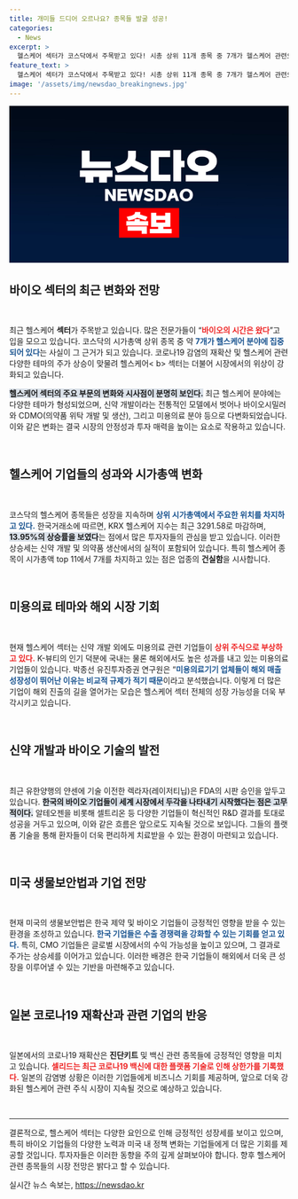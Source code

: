 ```yaml
---
title: 개미들 드디어 오르나요? 종목들 발굴 성공!
categories:
  - News
excerpt: >
  헬스케어 섹터가 코스닥에서 주목받고 있다! 시총 상위 11개 종목 중 7개가 헬스케어 관련으로, 바이오시밀러와 미용의료의 호재가 주가 상승을 이끌고 있다. 일본의 코로나 재확산까지 더해지며 투자자들의 이목이 집중되고 있다. 지금 바로 확인해보세요!
feature_text: >
  헬스케어 섹터가 코스닥에서 주목받고 있다! 시총 상위 11개 종목 중 7개가 헬스케어 관련으로, 바이오시밀러와 미용의료의 호재가 주가 상승을 이끌고 있다. 일본의 코로나 재확산까지 더해지며 투자자들의 이목이 집중되고 있다. 지금 바로 확인해보세요!
image: '/assets/img/newsdao_breakingnews.jpg'
---
```


<p><img src="/assets/img/newsdao_breakingnews.jpg" alt="cryptoinkorea 속보" /></p>

<h2 data-ke-size="size26">바이오 섹터의 최근 변화와 전망</h2>

<p data-ke-size="size16">&nbsp;</p>

<p>최근 헬스케어 <b>섹터</b>가 주목받고 있습니다. 많은 전문가들이 “<b><span style="color: #ee2323;">바이오의 시간은 왔다</span></b>”고 입을 모으고 있습니다. 코스닥의 시가총액 상위 종목 중 약 <b><span style="color: #1a5490;">7개가 헬스케어 분야에 집중되어 있다</span></b>는 사실이 그 근거가 되고 있습니다. 코로나19 감염의 재확산 및 헬스케어 관련 다양한 테마의 주가 상승이 맞물려 헬스케어&lt; b> 섹터</b>는 더불어 시장에서의 위상이 강화되고 있습니다. </p>

<p><b><span style="background-color: #21538527;">헬스케어 섹터의 주요 부문의 변화와 시사점이 분명히 보인다.</span></b> 최근 헬스케어 분야에는 다양한 테마가 형성되었으며, 신약 개발이라는 전통적인 모델에서 벗어나 바이오시밀러와 CDMO(의약품 위탁 개발 및 생산), 그리고 미용의료 분야 등으로 다변화되었습니다. 이와 같은 변화는 결국 시장의 안정성과 투자 매력을 높이는 요소로 작용하고 있습니다.</p>

<p data-ke-size="size16">&nbsp;</p>

<h2 data-ke-size="size26">헬스케어 기업들의 성과와 시가총액 변화</h2>

<p data-ke-size="size16">&nbsp;</p>

<p>코스닥의 헬스케어 종목들은 성장을 지속하며 <b><span style="color: #1a5490;">상위 시가총액에서 주요한 위치를 차지하고 있다.</span></b> 한국거래소에 따르면, KRX 헬스케어 지수는 최근 3291.58로 마감하며, <b><span style="background-color: #21538527;">13.95%의 상승률을 보였다</span></b>는 점에서 많은 투자자들의 관심을 받고 있습니다. 이러한 상승세는 신약 개발 및 의약품 생산에서의 실적이 포함되어 있습니다. 특히 헬스케어 종목이 시가총액 top 11에서 7개를 차지하고 있는 점은 업종의 <b>건실함</b>을 시사합니다. </p>

<p data-ke-size="size16">&nbsp;</p>

<h2 data-ke-size="size26">미용의료 테마와 해외 시장 기회</h2>

<p data-ke-size="size16">&nbsp;</p>

<p>현재 헬스케어 섹터는 신약 개발 외에도 미용의료 관련 기업들이 <b><span style="color: #ee2323;">상위 주식으로 부상하고 있다.</span></b> K-뷰티의 인기 덕분에 국내는 물론 해외에서도 높은 성과를 내고 있는 미용의료 기업들이 있습니다. 박종선 유진투자증권 연구원은 “<b><span style="color: #1a5490;">미용의료기기 업체들이 해외 매출 성장성이 뛰어난 이유는 비교적 규제가 적기 때문</span></b>이라고 분석했습니다. 이렇게 더 많은 기업이 해외 진출의 길을 열어가는 모습은 헬스케어 섹터 전체의 성장 가능성을 더욱 부각시키고 있습니다.</p>

<p data-ke-size="size16">&nbsp;</p>

<h2 data-ke-size="size26">신약 개발과 바이오 기술의 발전</h2>

<p data-ke-size="size16">&nbsp;</p>

<p>최근 유한양행의 얀센에 기술 이전한 렉라자(레이저티닙)은 FDA의 시판 승인을 앞두고 있습니다. <b><span style="background-color: #21538527;">한국의 바이오 기업들이 세계 시장에서 두각을 나타내기 시작했다는 점은 고무적이다.</span></b> 알테오젠을 비롯해 셀트리온 등 다양한 기업들이 혁신적인 R&amp;D 결과를 토대로 성공을 거두고 있으며, 이와 같은 흐름은 앞으로도 지속될 것으로 보입니다. 그들의 플랫폼 기술을 통해 환자들이 더욱 편리하게 치료받을 수 있는 환경이 마련되고 있습니다.</p>

<p data-ke-size="size16">&nbsp;</p>

<h2 data-ke-size="size26">미국 생물보안법과 기업 전망</h2>

<p data-ke-size="size16">&nbsp;</p>

<p>현재 미국의 생물보안법은 한국 제약 및 바이오 기업들이 긍정적인 영향을 받을 수 있는 환경을 조성하고 있습니다. <b><span style="color: #1a5490;">한국 기업들은 수출 경쟁력을 강화할 수 있는 기회를 얻고 있다.</span></b> 특히, CMO 기업들은 글로벌 시장에서의 수익 가능성을 높이고 있으며, 그 결과로 주가는 상승세를 이어가고 있습니다. 이러한 배경은 한국 기업들이 해외에서 더욱 큰 성장을 이루어낼 수 있는 기반을 마련해주고 있습니다.</p>

<p data-ke-size="size16">&nbsp;</p>

<h2 data-ke-size="size26">일본 코로나19 재확산과 관련 기업의 반응</h2>

<p data-ke-size="size16">&nbsp;</p>

<p>일본에서의 코로나19 재확산은 <b>진단키트</b> 및 백신 관련 종목들에 긍정적인 영향을 미치고 있습니다. <b><span style="color: #ee2323;">셀리드는 최근 코로나19 백신에 대한 플랫폼 기술로 인해 상한가를 기록했다.</span></b> 일본의 감염병 상황은 이러한 기업들에게 비즈니스 기회를 제공하며, 앞으로 더욱 강화된 헬스케어 관련 주식 시장이 지속될 것으로 예상하고 있습니다.</p>

<p data-ke-size="size16">&nbsp;</p>

<hr>

<p data-ke-size="size16">결론적으로, 헬스케어 섹터는 다양한 요인으로 인해 긍정적인 성장세를 보이고 있으며, 특히 바이오 기업들의 다양한 노력과 미국 내 정책 변화는 기업들에게 더 많은 기회를 제공할 것입니다. 투자자들은 이러한 동향을 주의 깊게 살펴보아야 합니다. 향후 헬스케어 관련 종목들의 시장 전망은 밝다고 할 수 있습니다.</p>
실시간 뉴스 속보는, <a href="https://newsdao.kr" rel="dofollow">https://newsdao.kr</a>


